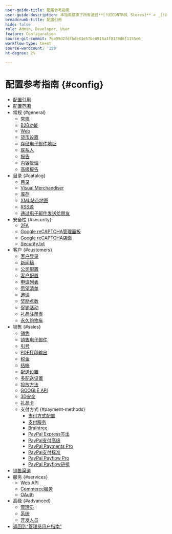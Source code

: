 ```yaml
---
user-guide-title: 配置参考指南
user-guide-description: 本指南提供了所有通过**[!UICONTROL Stores]** > _[!UICONTROL Settings]_ > **[!UICONTROL Configuration]**的_Admin_侧边栏访问的商店配置设置的参考信息。
breadcrumb-title: 配置引用
hide: false
role: Admin, Developer, User
feature: Configuration
source-git-commit: 7ba95d2fdfbde83e57bc0918a3f0138d6f1155c6
workflow-type: tm+mt
source-wordcount: '159'
ht-degree: 2%

---
```



# 配置参考指南 {#config}

- [配置引用](guide-overview.md)
- [配置范围](scope-change.md)
- 常规 {#general}
   - [常规](./general/general.md)
   - [B2B功能](./general/b2b-features.md)
   - [Web](./general/web.md)
   - [货币设置](./general/currency-setup.md)
   - [存储电子邮件地址](./general/store-email-addresses.md)
   - [联系人](./general/contacts.md)
   - [报告](./general/reports.md)
   - [内容管理](./general/content-management.md)
   - [高级报告](./general/advanced-reporting.md)
- 目录 {#catalog}
   - [目录](./catalog/catalog.md)
   - [Visual Merchandiser](./catalog/visual-merchandiser.md)
   - [库存](./catalog/inventory.md)
   - [XML站点地图](./catalog/xml-sitemap.md)
   - [RSS源](./catalog/rss-feeds.md)
   - [通过电子邮件发送给朋友](./catalog/email-to-a-friend.md)
- 安全性 {#security}
   - [2FA](./security/2fa.md)
   - [Google reCAPTCHA管理面板](./security/google-recaptcha-admin.md)
   - [Google reCAPTCHA店面](./security/google-recaptcha-storefront.md)
   - [Security.txt](./security/security-txt.md)
- 客户 {#customers}
   - [客户登录](./customers/login-as-customer.md)
   - [新闻稿](./customers/newsletter.md)
   - [公司配置](./customers/company-configuration.md)
   - [客户配置](./customers/customer-configuration.md)
   - [申请列表](./customers/requisition-lists.md)
   - [愿望清单](./customers/wishlist.md)
   - [邀请](./customers/invitations.md)
   - [奖励点数](./customers/reward-points.md)
   - [促销活动](./customers/promotions.md)
   - [礼品注册表](./customers/gift-registry.md)
   - [永久购物车](./customers/persistent-shopping-cart.md)
- 销售 {#sales}
   - [销售](./sales/sales.md)
   - [销售电子邮件](./sales/sales-emails.md)
   - [引号](./sales/quotes.md)
   - [PDF打印输出](./sales/pdf-print-outs.md)
   - [税金](./sales/tax.md)
   - [结帐](./sales/checkout.md)
   - [配送设置](./sales/shipping-settings.md)
   - [多配送设置](./sales/multishipping-settings.md)
   - [投放方法](./sales/delivery-methods.md)
   - [GOOGLE API](./sales/google-api.md)
   - [3D安全](./sales/3d-secure.md)
   - [礼品卡](./sales/gift-cards.md)
   - 支付方式 {#payment-methods}
      - [支付方式配置](./sales/payment-methods.md)
      - [支付服务](./sales/payment-services.md)
      - [Braintree](./sales/braintree.md)
      - [PayPal Express签出](./sales/paypal-express-checkout.md)
      - [PayPal支付高级](./sales/paypal-payments-advanced.md)
      - [PayPal Payments Pro](./sales/paypal-payments-pro.md)
      - [PayPal支付标准](./sales/paypal-payments-standard.md)
      - [PayPal Payflow Pro](./sales/paypal-payflow-pro.md)
      - [PayPal Payflow链接](./sales/paypal-payflow-link.md)
- [销售渠道](./sales-channels.md)
- 服务 {#services}
   - [Web API](./services/magento-web-api.md)
   - [Commerce服务](./services/saas.md)
   - [OAuth](./services/oauth.md)
- 高级 {#advanced}
   - [管理员](./advanced/admin.md)
   - [系统](./advanced/system.md)
   - [开发人员](./advanced/developer.md)
- [返回到“管理员用户指南”](https://experienceleague.adobe.com/zh-hans/docs/commerce-admin/user-guides/home)


